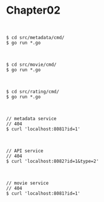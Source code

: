 # Chapter02

<br/>

```
$ cd src/metadata/cmd/
$ go run *.go
```

<br/>


```
$ cd src/movie/cmd/
$ go run *.go
```

<br/>


```
$ cd src/rating/cmd/
$ go run *.go
```



<br/>


```
// metadata service
// 404
$ curl 'localhost:8081?id=1'
```


<br/>


```
// API service
// 404
$ curl 'localhost:8082?id=1&type=2'
```


<br/>


```
// movie service
// 404
$ curl 'localhost:8081?id=1'
```